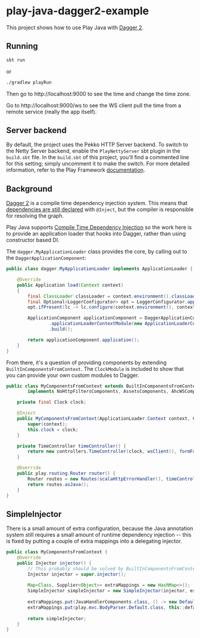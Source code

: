 # play-java-dagger2-example

This project shows how to use Play Java with [Dagger 2](https://google.github.io/dagger/).

## Running

```bash
sbt run
```
or
```bash
./gradlew playRun
```

Then go to http://localhost:9000 to see the time and change the time zone.

Go to http://localhost:9000/ws to see the WS client pull the time from a remote service (really the app itself). 

## Server backend

By default, the project uses the Pekko HTTP Server backend. To switch to the Netty Server backend, enable the `PlayNettyServer` sbt plugin in the `build.sbt` file.
In the `build.sbt` of this project, you'll find a commented line for this setting; simply uncomment it to make the switch.
For more detailed information, refer to the Play Framework [documentation](https://www.playframework.com/documentation/3.0.x/Server).

## Background

[Dagger 2](https://google.github.io/dagger/) is a compile time dependency injection system. This means that [dependencies are still declared](https://google.github.io/dagger/users-guide.html#declaring-dependencies) with `@Inject`, but the compiler is responsible for resolving the graph.

Play Java supports [Compile Time Dependency Injection](https://www.playframework.com/documentation/latest/JavaCompileTimeDependencyInjection) so the work here is to provide an application loader that hooks into Dagger, rather than using constructor based DI.

The `dagger.MyApplicationLoader` class provides the core, by calling out to the `DaggerApplicationComponent`:

```java
public class dagger.MyApplicationLoader implements ApplicationLoader {

    @Override
    public Application load(Context context)
    {
        final ClassLoader classLoader = context.environment().classLoader();
        final Optional<LoggerConfigurator> opt = LoggerConfigurator.apply(classLoader);
        opt.ifPresent(lc -> lc.configure(context.environment(), context.initialConfig(), emptyMap()));

        ApplicationComponent applicationComponent = DaggerApplicationComponent.builder()
                .applicationLoaderContextModule(new ApplicationLoaderContextModule(context))
                .build();

        return applicationComponent.application();
    }
}
```

From there, it's a question of providing components by extending `BuiltInComponentsFromContext`.  The `ClockModule` is included to show that you can provide your own custom modules to Dagger.
 
```java
public class MyComponentsFromContext extends BuiltInComponentsFromContext
        implements NoHttpFiltersComponents, AssetsComponents, AhcWSComponents, FormFactoryComponents, BodyParserComponents {

    private final Clock clock;

    @Inject
    public MyComponentsFromContext(ApplicationLoader.Context context, Clock clock) {
        super(context);
        this.clock = clock;
    }

    private TimeController timeController() {
        return new controllers.TimeController(clock, wsClient(), formFactory());
    }

    @Override
    public play.routing.Router router() {
        Router routes = new Routes(scalaHttpErrorHandler(), timeController(), assets());
        return routes.asJava();
    }
}
```

## SimpleInjector
 
There is a small amount of extra configuration, because the Java annotation system still requires a small amount of runtime dependency injection -- this is fixed by putting a couple of extra mappings into a delegating injector.

```java
public class MyComponentsFromContext {
    @Override
    public Injector injector() {
        // This probably should be solved by BuiltInComponentsFromContext itself
        Injector injector = super.injector();
    
        Map<Class, Supplier<Object>> extraMappings = new HashMap<>();
        SimpleInjector simpleInjector = new SimpleInjector(injector, extraMappings);
    
        extraMappings.put(JavaHandlerComponents.class, () -> new DefaultJavaHandlerComponents(simpleInjector.asScala(), actionCreator(), httpConfiguration(), executionContext(), javaContextComponents()));
        extraMappings.put(play.mvc.BodyParser.Default.class, this::defaultParser);
    
        return simpleInjector;
    }    
}
```

